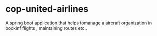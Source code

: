 # cop-united-airlines
A spring boot application that helps tomanage a aircraft organization in bookinf flights , maintaining routes etc..
